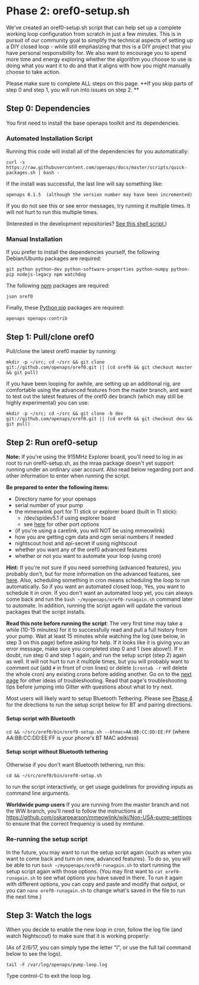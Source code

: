 # Phase 2: oref0-setup.sh

We've created an oref0-setup.sh script that can help set up a complete working loop configuration from scratch in just a few minutes. This is in pursuit of our community goal to simplify the technical aspects of setting up a DIY closed loop - while still emphasizing that this is a DIY project that you have personal responsibility for. We also want to encourage you to spend more time and energy exploring whether the algorithm you choose to use is doing what you want it to do and that it aligns with how you might manually choose to take action.

Please make sure to complete ALL steps on this page. **If you skip parts of step 0 and step 1, you will run into issues on step 2. **

## Step 0: Dependencies

You first need to install the base openaps toolkit and its dependencies.

### Automated Installation Script

Running this code will install all of the dependencies for you automatically:
 
`curl -s https://raw.githubusercontent.com/openaps/docs/master/scripts/quick-packages.sh | bash -`

If the install was successful, the last line will say something like:
    
    openaps 0.1.5  (although the version number may have been incremented)

If you do not see this or see error messages, try running it multiple times. It will not hurt to run this multiple times.

(Interested in the development repositories? [See this shell script.](https://raw.githubusercontent.com/openaps/docs/master/scripts/quick-src.sh))

### Manual Installation

If you prefer to install the dependencies yourself, the following Debian/Ubuntu packages are required:

    git python python-dev python-software-properties python-numpy python-pip nodejs-legacy npm watchdog

The following [npm](https://docs.npmjs.com/) packages are required:

    json oref0

Finally, these [Python pip](https://pip.pypa.io/en/stable/) packages are required:

    openaps openaps-contrib

## Step 1: Pull/clone oref0

Pull/clone the latest oref0 master by running:

`mkdir -p ~/src; cd ~/src && git clone git://github.com/openaps/oref0.git || (cd oref0 && git checkout master && git pull)`

If you have been looping for awhile, are setting up an additional rig, are comfortable using the advanced features from the master branch, and want to test out the latest features of the oref0 dev branch (which may still be highly experimental) you can use:

`mkdir -p ~/src; cd ~/src && git clone -b dev git://github.com/openaps/oref0.git || (cd oref0 && git checkout dev && git pull)`

## Step 2: Run oref0-setup

__Note:__ If you're using the 915MHz Explorer board, you'll need to log in as root to run oref0-setup.sh, as the mraa package doesn't yet support running under an ordinary user account. Also read below regarding port and other information to enter when running the script.

**Be prepared to enter the following items:** 
* Directory name for your openaps
* serial number of your pump
* the mmeowlink port for TI stick or explorer board (built in TI stick):
    * /dev/spidev5.1 if using explorer board
    * see [here](https://github.com/oskarpearson/mmeowlink/wiki/Installing-MMeowlink) for other port options
* (if you're using a carelink, you will NOT be using mmeowlink)
* how you are getting cgm data and cgm serial numbers if needed
* nightscout host and api-secret if using nightscout 
* whether you want any of the oref0 advanced features
* whether or not you want to automate your loop (using cron)

**Hint:** If you're not sure if you need something (advanced features), you probably don't, but for more information on the advanced features, see [here](http://openaps.readthedocs.io/en/latest/docs/walkthrough/phase-4/advanced-features.html). Also, scheduling something in cron means scheduling the loop to run automatically. So if you want an automated closed loop, Yes, you want to schedule it in cron. If you don't want an automated loop yet, you can always come back and run the `bash ~/myopenaps/oref0-runagain.sh` command later to automate. In addition, running the script again will update the various packages that the script installs.

**Read this note before running the script**: The very first time may take a while (10-15 minutes) for it to successfully read and pull a full history from your pump. Wait at least 15 minutes while watching the log (see below, in step 3 on this page) before asking for help. If it looks like it is giving you an error message, make sure you completed step 0 and 1 (see above!). If in doubt, run step 0 and step 1 again, and run the setup script (step 2) again as well. It will not hurt to run it multiple times, but you will probably want to comment out (add `#` in front of cron lines) or delete (`crontab -r` will delete the whole cron) any existing crons before adding another. Go on to the [next page](http://openaps.readthedocs.io/en/latest/docs/walkthrough/phase-2/troubleshoot-oref0-setup.html) for other ideas of troubleshooting. Read that page's troubleshooting tips before jumping into Gitter with questions about what to try next.

Most users will likely want to setup Bluetooth Tethering.  Please see [Phase 4](https://openaps.readthedocs.io/en/latest/docs/walkthrough/phase-4/bluetooth-tethering-edison.html) for the directions to run the setup script below for BT and pairing directions.

#### Setup script with Bluetooth

`cd && ~/src/oref0/bin/oref0-setup.sh --btmac=AA:BB:CC:DD:EE:FF` (where AA:BB:CC:DD:EE:FF is your phone's BT MAC address)

#### Setup script without Bluetooth tethering 

Otherwise if you don't want Bluetooth tethering, run this:

`cd && ~/src/oref0/bin/oref0-setup.sh`

to run the script interactively, or get usage guidelines for providing inputs as command line arguments. 

**Worldwide pump users**
If you are running from the master branch and not the WW branch, you'll need to follow the instructions at https://github.com/oskarpearson/mmeowlink/wiki/Non-USA-pump-settings to ensure that the correct frequency is used by mmtune.


### Re-running the setup script

In the future, you may want to run the setup script again (such as when you want to come back and turn on new, advanced features). To do so, you will be able to run `bash ~/myopenaps/oref0-runagain.sh` to start running the setup script again with those options. (You may first want to `cat oref0-runagain.sh` to see what options you have saved in there.  To run it again with different options, you can copy and paste and modify that output, or you can `nano oref0-runagain.sh` to change what's saved in the file to run the next time.)

## Step 3: Watch the logs

When you decide to enable the new loop in cron, follow the log file (and watch Nightscout) to make sure that it is working properly:

(As of 2/6/17, you can simply type the letter "l", or use the full tail command below to see the logs).

`tail -F /var/log/openaps/pump-loop.log`

Type control-C to exit the loop log.

